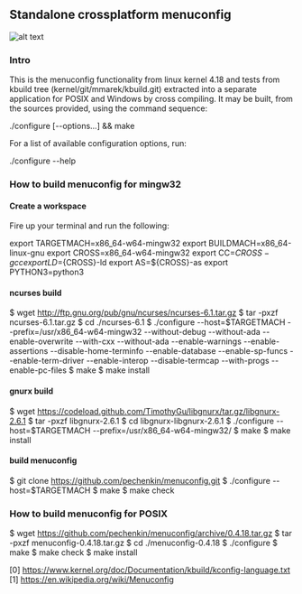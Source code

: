 ## Standalone crossplatform menuconfig 

![alt text](https://raw.githubusercontent.com/pechenkin/menuconfig/master/img/img_linux.png)

### Intro

This is the menuconfig functionality from linux kernel 4.18 
and tests from kbuild tree (kernel/git/mmarek/kbuild.git)
extracted into a separate application for POSIX and
Windows by cross compiling. It may be built, from the sources
provided, using the command sequence:

  ./configure [--options...] && make

For a list of available configuration options, run:

  ./configure --help

### How to build menuconfig for mingw32

#### Create a workspace

Fire up your terminal and run the following:

export TARGETMACH=x86_64-w64-mingw32
export BUILDMACH=x86_64-linux-gnu
export CROSS=x86_64-w64-mingw32
export CC=${CROSS}-gcc
export LD=${CROSS}-ld
export AS=${CROSS}-as
export PYTHON3=python3

#### ncurses build

$ wget http://ftp.gnu.org/pub/gnu/ncurses/ncurses-6.1.tar.gz
$ tar -pxzf ncurses-6.1.tar.gz
$ cd ./ncurses-6.1
$ ./configure --host=$TARGETMACH --prefix=/usr/x86_64-w64-mingw32 --without-debug --without-ada --enable-overwrite --with-cxx --without-ada --enable-warnings --enable-assertions --disable-home-terminfo --enable-database --enable-sp-funcs --enable-term-driver --enable-interop --disable-termcap --with-progs --enable-pc-files 
$ make
$ make install

#### gnurx build

$ wget https://codeload.github.com/TimothyGu/libgnurx/tar.gz/libgnurx-2.6.1
$ tar -pxzf libgnurx-2.6.1
$ cd libgnurx-libgnurx-2.6.1
$ ./configure --host=$TARGETMACH --prefix=/usr/x86_64-w64-mingw32/
$ make
$ make install

#### build menuconfig

$ git clone https://github.com/pechenkin/menuconfig.git
$ ./configure --host=$TARGETMACH
$ make
$ make check

### How to build menuconfig for POSIX

$ wget https://github.com/pechenkin/menuconfig/archive/0.4.18.tar.gz
$ tar -pxzf menuconfig-0.4.18.tar.gz
$ cd ./menuconfig-0.4.18
$ ./configure
$ make
$ make check
$ make install


[0] https://www.kernel.org/doc/Documentation/kbuild/kconfig-language.txt
[1] https://en.wikipedia.org/wiki/Menuconfig
